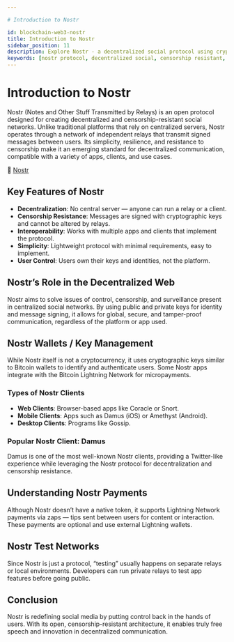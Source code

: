 ```yaml
---

# Introduction to Nostr

id: blockchain-web3-nostr
title: Introduction to Nostr
sidebar_position: 11
description: Explore Nostr - a decentralized social protocol using cryptographic keys for censorship-resistant communication and social networking.
keywords: [nostr protocol, decentralized social, censorship resistant, cryptographic identity, nostr relays, social networking, web3 social, decentralized communication]
---
```


# Introduction to Nostr


Nostr (Notes and Other Stuff Transmitted by Relays) is an open protocol designed for creating decentralized and censorship-resistant social networks. Unlike traditional platforms that rely on centralized servers, Nostr operates through a network of independent relays that transmit signed messages between users.
Its simplicity, resilience, and resistance to censorship make it an emerging standard for decentralized communication, compatible with a variety of apps, clients, and use cases.

🔗 [Nostr](https://nostr.com/)

## Key Features of Nostr
* **Decentralization**: No central server — anyone can run a relay or a client.
* **Censorship Resistance**: Messages are signed with cryptographic keys and cannot be altered by relays.
* **Interoperability**: Works with multiple apps and clients that implement the protocol.
* **Simplicity**: Lightweight protocol with minimal requirements, easy to implement.
* **User Control**: Users own their keys and identities, not the platform.

## Nostr’s Role in the Decentralized Web
Nostr aims to solve issues of control, censorship, and surveillance present in centralized social networks. By using public and private keys for identity and message signing, it allows for global, secure, and tamper-proof communication, regardless of the platform or app used.

## Nostr Wallets / Key Management
While Nostr itself is not a cryptocurrency, it uses cryptographic keys similar to Bitcoin wallets to identify and authenticate users. Some Nostr apps integrate with the Bitcoin Lightning Network for micropayments.

### Types of Nostr Clients
* **Web Clients**: Browser-based apps like Coracle or Snort.
* **Mobile Clients**: Apps such as Damus (iOS) or Amethyst (Android).
* **Desktop Clients**: Programs like Gossip.

### Popular Nostr Client: Damus
Damus is one of the most well-known Nostr clients, providing a Twitter-like experience while leveraging the Nostr protocol for decentralization and censorship resistance.

## Understanding Nostr Payments
Although Nostr doesn’t have a native token, it supports Lightning Network payments via zaps — tips sent between users for content or interaction. These payments are optional and use external Lightning wallets.

## Nostr Test Networks
Since Nostr is just a protocol, “testing” usually happens on separate relays or local environments. Developers can run private relays to test app features before going public.

## Conclusion
Nostr is redefining social media by putting control back in the hands of users. With its open, censorship-resistant architecture, it enables truly free speech and innovation in decentralized communication.

